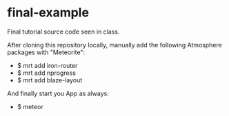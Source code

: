 final-example
=============

Final tutorial source code seen in class.

After cloning this repository locally, manually add the following Atmosphere packages with "Meteorite":

- $ mrt add iron-router
- $ mrt add nprogress
- $ mrt add blaze-layout

And finally start you App as always:

- $ meteor
